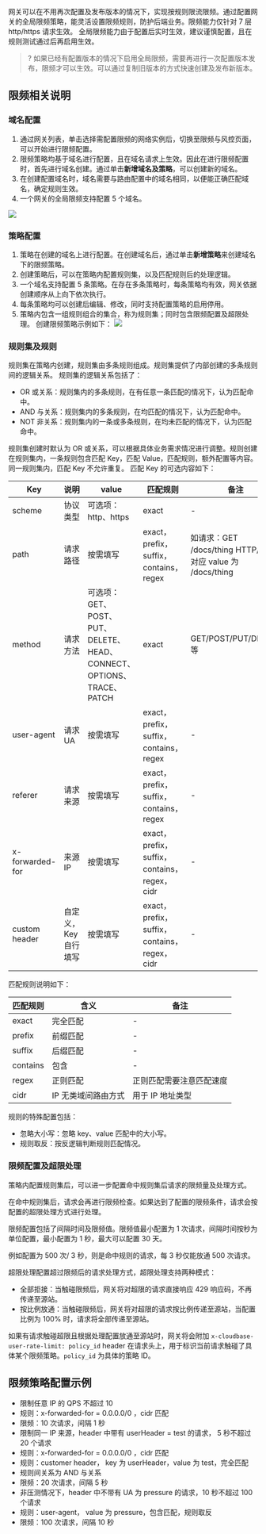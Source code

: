 网关可以在不用再次配置及发布版本的情况下，实现按规则限流限频。通过配置网关的全局限频策略，能灵活设置限频规则，防护后端业务。限频能力仅针对 7 层 http/https 请求生效。
全局限频能力由于配置后实时生效，建议谨慎配置，且在规则测试通过后再启用生效。

>? 如果已经有配置版本的情况下启用全局限频，需要再进行一次配置版本发布，限频才可以生效。可以通过复制旧版本的方式快速创建及发布新版本。


## 限频相关说明
### 域名配置
1. 通过网关列表，单击选择需配置限频的网络实例后，切换至限频与风控页面，可以开始进行限频配置。
2. 限频策略均基于域名进行配置，且在域名请求上生效。因此在进行限频配置时，首先进行域名创建。通过单击**新增域名及策略**，可以创建新的域名。
3. 在创建配置域名时，域名需要与路由配置中的域名相同，以便能正确匹配域名，确定规则生效。
4. 一个网关的全局限频支持配置 5 个域名。

![](https://qcloudimg.tencent-cloud.cn/raw/36393e6f8681fa15dc741b13d9fa5d0f.png)

### 策略配置
1. 策略在创建的域名上进行配置。在创建域名后，通过单击**新增策略**来创建域名下的限频策略。
2. 创建策略后，可以在策略内配置规则集，以及匹配规则后的处理逻辑。
3. 一个域名支持配置 5 条策略。在存在多条策略时，每条策略均有效，网关依据创建顺序从上向下依次执行。
4. 每条策略均可以创建后编辑、修改，同时支持配置策略的启用停用。
5. 策略内包含一组规则组合的集合，称为规则集；同时包含限频配置及超限处理。
创建限频策略示例如下：
![](https://qcloudimg.tencent-cloud.cn/raw/7e8aefaca7ffaa71ce2b6c1e2ce9ed04.png)

### 规则集及规则
规则集在策略内创建，规则集由多条规则组成。规则集提供了内部创建的多条规则间的逻辑关系。
规则集的逻辑关系包括了：
- OR 或关系：规则集内的多条规则，在有任意一条匹配的情况下，认为匹配命中。
- AND 与关系：规则集内的多条规则，在均匹配的情况下，认为匹配命中。
- NOT 非关系：规则集内的一条或多条规则，在均未匹配的情况下，认为匹配命中。

规则集创建时默认为 OR 或关系，可以根据具体业务需求情况进行调整。规则创建在规则集内，一条规则包含匹配 Key，匹配 Value，匹配规则，额外配置等内容。同一规则集内，匹配 Key 不允许重复。
匹配 Key 的可选内容如下：

| Key      | 说明          | value              | 匹配规则             | 备注 |
| ---      | ---          |  ---               |  ---                | ---  |
|scheme    | 协议类型      |可选项：http、https    | exact              |  - |
|path	    | 请求路径      |按需填写               |exact，prefix，suffix，contains，regex |如请求：GET /docs/thing HTTP/1.1，对应 value 为 /docs/thing|
|method    | 请求方法      |可选项：GET、POST、PUT、DELETE、HEAD、CONNECT、OPTIONS、TRACE、PATCH |exact | GET/POST/PUT/DELETE 等|
|user-agent | 请求 UA      |按需填写               |exact，prefix，suffix，contains，regex| -|
|referer    | 请求来源      |按需填写               |exact，prefix，suffix，contains，regex|- |
|x-forwarded-for | 来源 IP  |按需填写              |exact，prefix，suffix，contains，regex，cidr| -|
|custom header |自定义，Key 自行填写 |按需填写       |exact，prefix，suffix，contains，regex，cidr|- |

匹配规则说明如下：

|匹配规则    |含义      |备注|
| ---       | ---     | ---| 
|exact      |完全匹配   |  - |
|prefix     |前缀匹配   |  - |
|suffix     |后缀匹配   |  - | 	
|contains   |包含       | -  |
|regex      |正则匹配   |正则匹配需要注意匹配速度|
|cidr       |IP 无类域间路由方式    |用于 IP 地址类型|

规则的特殊配置包括：
- 忽略大小写：忽略 key、value 匹配中的大小写。
- 规则取反：按反逻辑判断规则匹配情况。

### 限频配置及超限处理

策略内配置规则集后，可以进一步配置命中规则集后请求的限频量及处理方式。

在命中规则集后，请求会再进行限频检查。如果达到了配置的限频条件，请求会按配置的超限处理方式进行处理。

限频配置包括了间隔时间及限频值。限频值最小配置为 1 次请求，间隔时间按秒为单位配置，最小配置为 1 秒，最大可以配置 30 天。

例如配置为 500 次/ 3 秒，则是命中规则的请求，每 3 秒仅能放通 500 次请求。

超限处理配置超过限频后的请求处理方式，超限处理支持两种模式：

- 全部拒接：当触碰限频后，网关将对超限的请求直接响应 429 响应码，不再传递至源站。
- 按比例放通：当触碰限频后，网关将对超限的请求按比例传递至源站，当配置比例为 100% 时，请求将全部传递至源站。

如果有请求触碰超限且根据处理配置放通至源站时，网关将会附加 `x-cloudbase-user-rate-limit: policy_id` header 在请求头上，用于标识当前请求触碰了具体某个限频策略。`policy_id` 为具体的策略 ID。


## 限频策略配置示例

- 限制任意 IP 的 QPS 不超过 10
 - 规则：x-forwarded-for = 0.0.0.0/0 ，cidr 匹配
 - 限频：10 次请求，间隔 1 秒
- 限制同一 IP 来源，header 中带有 userHeader = test 的请求， 5 秒不超过 20 个请求
 - 规则：x-forwarded-for = 0.0.0.0/0 ，cidr 匹配
 - 规则：customer header， key 为 userHeader，value 为 test，完全匹配
 - 规则间关系为 AND 与关系
 - 限频：20 次请求，间隔 5 秒
- 非压测情况下，header 中不带有 UA 为 pressure 的请求，10 秒不超过 100 个请求
 - 规则：user-agent， value 为 pressure，包含匹配，规则取反
 - 限频：100 次请求，间隔 10 秒
